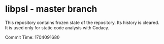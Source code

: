 # libpsl - master branch

This repository contains frozen state of the repository.
Its history is cleared. It is used only for static code
analysis with Codacy.

Commit Time: 1704091680